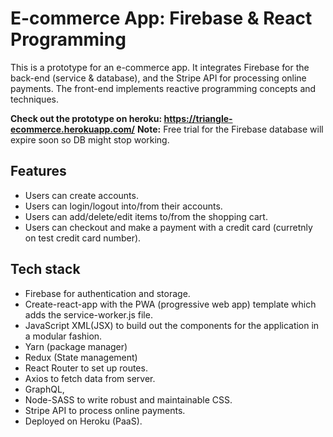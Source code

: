 # E-commerce App: Firebase & React Programming
This is a prototype for an e-commerce app. It integrates Firebase for the back-end (service &amp; database), and the Stripe API for processing online payments. The front-end implements reactive programming concepts and techniques.  

**Check out the prototype on heroku: https://triangle-ecommerce.herokuapp.com/**
**Note:** Free trial for the Firebase database will expire soon so DB might stop working. 

## Features
* Users can create accounts.
* Users can login/logout into/from their accounts.
* Users can add/delete/edit items to/from the shopping cart.
* Users can checkout and make a payment with a credit card (curretnly on test credit card number).

## Tech stack
* Firebase  for authentication and storage.
* Create-react-app with the PWA (progressive web app) template which adds the service-worker.js file.
* JavaScript XML(JSX) to build out the components for the application in a modular fashion.
* Yarn (package manager)
* Redux (State management) 
* React Router to set up routes.
* Axios to fetch data from server.
* GraphQL, 
* Node-SASS to write robust and maintainable CSS.
* Stripe API to process online payments.
* Deployed on Heroku (PaaS).
